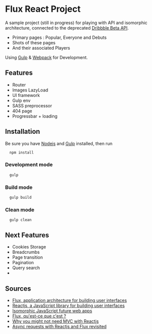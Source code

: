 Flux React Project
===

A sample project (still in progress) for playing with API and isomorphic architecture, connected to the deprecated [Dribbble Beta API](https://dribbble.com/api/deprecated).

- Primary pages : Popular, Everyone and Debuts
- Shots of these pages
- And their associated Players

Using [Gulp](http://gulpjs.com/) & [Webpack](http://webpack.github.io/docs/) for Development. 


## Features

- Router
- Images LazyLoad
- UI framework
- Gulp env 
- SASS preprocessor
- 404 page
- Progressbar + loading 


## Installation

Be sure you have [Nodejs](http://nodejs.org/) and [Gulp](http://gulpjs.com/) installed, then run

```
  npm install
```

### Development mode

```
  gulp
```

### Build mode

```
  gulp build
```

### Clean mode

```
  gulp clean
```


## Next Features

- Cookies Storage
- Breadcrumbs
- Page transition
- Pagination
- Query search
- 


## Sources

- [Flux, application architecture for building user interfaces](http://facebook.github.io/flux/)
- [Reactjs, a JavaScript library for building user interfaces](http://facebook.github.io/react/)
- [Isomorphic JavaScript future web apps](http://nerds.airbnb.com/isomorphic-javascript-future-web-apps/)
- [Flux, qu'est-ce que c'est ?](http://putaindecode.fr/posts/js/flux-qu-est-ce-c-est/)
- [Why you might not need MVC with Reactjs](http://www.code-experience.com/why-you-might-not-need-mvc-with-reactjs/)
- [Async requests with Reactjs and Flux revisited](http://www.code-experience.com/async-requests-with-react-js-and-flux-revisited/)